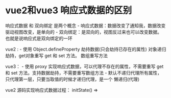 
# vue2和vue3 响应式数据的区别

  响应式数据 和 双向绑定 是两个概念
    - 响应式数据：数据改变了通知我，数据改变驱动视图改变，是单向的
    - 双向绑定：是双向的，视图反过来也可以改变数据。也就是说响应式是双向绑定的一环

  vue2 :
    - 使用 Object.defineProperty 劫持数据(只会劫持已存在的属性)
      对象递归劫持，get对象重写 get 和 set 方法。
      数组重写方法   

  vue3：
    - 使用 proxy 实现响应式数据，可以代理不存在的属性，不需要重写 get 和 set
      方法。支持数据劫持，不需要重写数组方法
    - 默认不递归代理所有属性，只代理第一层，只要当取值的时候才递归代理，是一个
      懒递归(代理)  
  
  vue2 源码实现响应式数据过程：
    initState() => 
  
   